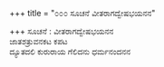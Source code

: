 +++
title = "೦೦೦ ಸೂಚನೆ ವೀತರಾಗದ್ವೇಷಭಯನನ"

+++
ಸೂಚನೆ : ವೀತರಾಗದ್ವೇಷಭಯನನ  
ಜಾತಶತ್ರುವನಕಟ ಕಪಟ  
ದ್ಯೂತದಲಿ ಕುರುರಾಯ ಗೆಲಿದನು ಧರ್ಮನಂದನನ